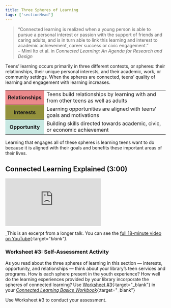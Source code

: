 ```yaml
---
title: Three Spheres of Learning
tags: ['sectionHead']
---
```


> “Connected learning is realized when a young person is able to pursue a personal interest or passion with the support of friends and caring adults, and is in turn able to link this learning and interest to academic achievement, career success or civic engagement.”<br/>
– Mimi Ito et al. in _Connected Learning: An Agenda for Research and Design_ 

Teens’ learning occurs primarily in three different contexts, or spheres: their relationships, their unique personal interests, and their academic, work, or community settings. When the spheres are connected, teens’ quality of learning and engagement with learning increases.

<table class="colorful" cellspacing="10">
	<tr><th bgcolor="#eb898b">Relationships</th><td>Teens build relationships by learning with and from other teens as well as adults</td></tr>
	<tr><th bgcolor="#93913c">Interests</th><td>Learning opportunities are aligned with teens’ goals and motivations</td></tr>
	<tr><th bgcolor="#c7e8e2">Opportunity</th><td>Building skills directed towards academic, civic, or economic achievement</td></tr>
</table>

Learning that engages all of these spheres is learning teens want to do because it is aligned with their goals and benefits these important areas of their lives.

## Connected Learning Explained (3:00)

<iframe src="https://www.youtube.com/embed/HacgaDN971Y?start=432&end=612" frameborder="0" allow="autoplay; encrypted-media" allowfullscreen></iframe>

_This is an excerpt from a longer talk. You can see the [full 18-minute video on YouTube](https://www.youtube.com/watch?v=HacgaDN971Y){:target="_blank"}._


<div class="activity callout" markdown="1">

### Worksheet #3: Self-Assessment Activity

As you read about the three spheres of learning in this section — interests, opportunity, and relationships — think about your library’s teen services and programs. How is each sphere present in the youth experience? How well do the learning experiences provided by your library incorporate the spheres of connected learning? Use [Worksheet #3](https://docs.google.com/document/d/1X5MxpToji6SQEN3-6uzvvkfjpQFvUhTbZB1cPTM6FwA/edit#heading=h.isxlazu21uc9){:target="_blank"} in your [_Connected Learning Basics Workbook_](https://docs.google.com/document/d/1X5MxpToji6SQEN3-6uzvvkfjpQFvUhTbZB1cPTM6FwA/edit?usp=sharing){:target="_blank"}


Use Worksheet #3 to conduct your assessment.

</div>



